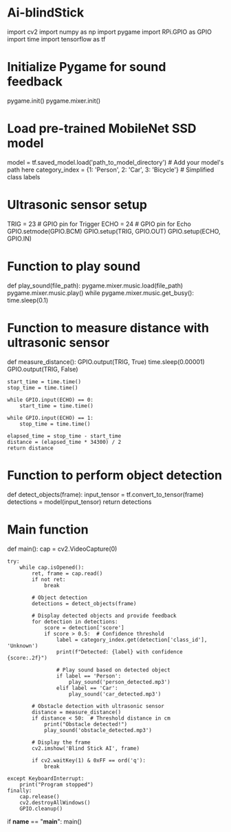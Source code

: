 # Ai-blindStick
import cv2
import numpy as np
import pygame
import RPi.GPIO as GPIO
import time
import tensorflow as tf

# Initialize Pygame for sound feedback
pygame.init()
pygame.mixer.init()

# Load pre-trained MobileNet SSD model
model = tf.saved_model.load('path_to_model_directory')  # Add your model's path here
category_index = {1: 'Person', 2: 'Car', 3: 'Bicycle'}  # Simplified class labels

# Ultrasonic sensor setup
TRIG = 23  # GPIO pin for Trigger
ECHO = 24  # GPIO pin for Echo
GPIO.setmode(GPIO.BCM)
GPIO.setup(TRIG, GPIO.OUT)
GPIO.setup(ECHO, GPIO.IN)

# Function to play sound
def play_sound(file_path):
    pygame.mixer.music.load(file_path)
    pygame.mixer.music.play()
    while pygame.mixer.music.get_busy():
        time.sleep(0.1)

# Function to measure distance with ultrasonic sensor
def measure_distance():
    GPIO.output(TRIG, True)
    time.sleep(0.00001)
    GPIO.output(TRIG, False)
    
    start_time = time.time()
    stop_time = time.time()
    
    while GPIO.input(ECHO) == 0:
        start_time = time.time()
    
    while GPIO.input(ECHO) == 1:
        stop_time = time.time()
    
    elapsed_time = stop_time - start_time
    distance = (elapsed_time * 34300) / 2
    return distance

# Function to perform object detection
def detect_objects(frame):
    input_tensor = tf.convert_to_tensor(frame)
    detections = model(input_tensor)
    return detections

# Main function
def main():
    cap = cv2.VideoCapture(0)
    
    try:
        while cap.isOpened():
            ret, frame = cap.read()
            if not ret:
                break

            # Object detection
            detections = detect_objects(frame)

            # Display detected objects and provide feedback
            for detection in detections:
                score = detection['score']
                if score > 0.5:  # Confidence threshold
                    label = category_index.get(detection['class_id'], 'Unknown')
                    print(f"Detected: {label} with confidence {score:.2f}")
                    
                    # Play sound based on detected object
                    if label == 'Person':
                        play_sound('person_detected.mp3')
                    elif label == 'Car':
                        play_sound('car_detected.mp3')

            # Obstacle detection with ultrasonic sensor
            distance = measure_distance()
            if distance < 50:  # Threshold distance in cm
                print("Obstacle detected!")
                play_sound('obstacle_detected.mp3')
            
            # Display the frame
            cv2.imshow('Blind Stick AI', frame)

            if cv2.waitKey(1) & 0xFF == ord('q'):
                break
                
    except KeyboardInterrupt:
        print("Program stopped")
    finally:
        cap.release()
        cv2.destroyAllWindows()
        GPIO.cleanup()

if __name__ == "__main__":
    main()
